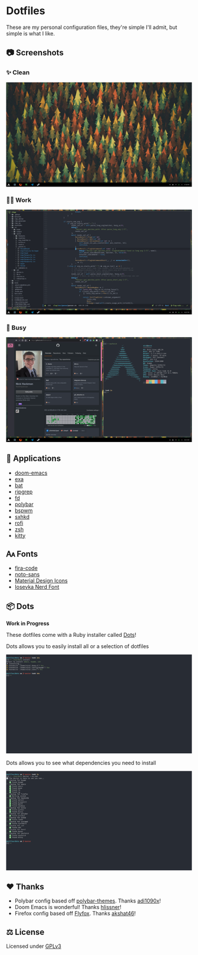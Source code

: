 # Dotfiles

These are my personal configuration files, they're simple I'll admit, but simple is what I like.

## 📷 Screenshots

### ✨ Clean

![Clean](./imgs/clean.png)

### 👨‍💻 Work

![Work](./imgs/work.png)

### 🚧 Busy

![Dirty](./imgs/dirty.png)

## 💾 Applications

- [doom-emacs](https://github.com/hlissner/doom-emacs)
- [exa](https://github.com/ogham/exa)
- [bat](https://github.com/sharkdp/bat)
- [ripgrep](https://github.com/BurntSushi/ripgrep)
- [fd](https://github.com/sharkdp/fd)
- [polybar](https://github.com/polybar/polybar)
- [bspwm](https://github.com/baskerville/bspwm)
- [sxhkd](https://github.com/baskerville/sxhkd)
- [rofi](https://github.com/davatorium/rofi)
- [zsh](http://www.zsh.org/)
- [kitty](https://github.com/kovidgoyal/kitty)

## 🗛 Fonts

- [fira-code](https://github.com/tonsky/FiraCode)
- [noto-sans](https://www.google.com/get/noto/)
- [Material Design Icons](https://github.com/Templarian/MaterialDesign)
- [Iosevka Nerd Font](https://github.com/ryanoasis/nerd-fonts)

## 📦 Dots

**Work in Progress**

These dotfiles come with a Ruby installer called [Dots](./dots)!

Dots allows you to easily install all or a selection of dotfiles

![Install all](./imgs/install_all.png)

Dots allows you to see what dependencies you need to install

![Doctor](./imgs/doctor.png)

## ❤️ Thanks

- Polybar config based off [polybar-themes](https://github.com/adi1090x/polybar-themes#-polybar-10--dedistro-panels). Thanks [adi1090x](https://github.com/adi1090x)!
- Doom Emacs is wonderful! Thanks [hlissner](https://github.com/hlissner)!
- Firefox config based off [Flyfox](https://github.com/akshat46/FlyingFox). Thanks [akshat46](https://github.com/akshat46)!

## ⚖️ License

Licensed under [GPLv3](./LICENSE)
